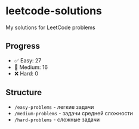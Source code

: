 # leetcode-solutions
My solutions for LeetCode problems

## Progress
- ✅ Easy: 27
- 🔄 Medium: 16  
- ❌ Hard: 0

## Structure
- `/easy-problems` - легкие задачи
- `/medium-problems` - задачи средней сложности  
- `/hard-problems` - сложные задачи
